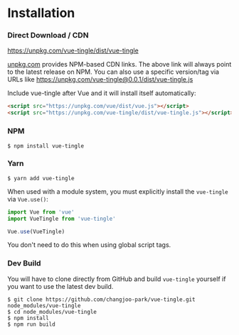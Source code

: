 # Installation

### Direct Download / CDN

https://unpkg.com/vue-tingle/dist/vue-tingle

[unpkg.com](https://unpkg.com) provides NPM-based CDN links. The above link will always point to the latest release on NPM. You can also use a specific version/tag via URLs like https://unpkg.com/vue-tingle@0.0.1/dist/vue-tingle.js
 
Include vue-tingle after Vue and it will install itself automatically:

```html
<script src="https://unpkg.com/vue/dist/vue.js"></script>
<script src="https://unpkg.com/vue-tingle/dist/vue-tingle.js"></script>
```

### NPM

    $ npm install vue-tingle

### Yarn

    $ yarn add vue-tingle

When used with a module system, you must explicitly install the `vue-tingle` via `Vue.use()`:

```javascript
import Vue from 'vue'
import VueTingle from 'vue-tingle'

Vue.use(VueTingle)
```

You don't need to do this when using global script tags.

### Dev Build

You will have to clone directly from GitHub and build `vue-tingle` yourself if
you want to use the latest dev build.

    $ git clone https://github.com/changjoo-park/vue-tingle.git node_modules/vue-tingle
    $ cd node_modules/vue-tingle
    $ npm install
    $ npm run build
